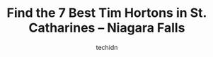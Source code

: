 ---
layout: ampstory
image: https://i0.wp.com/www.auto.or.id/wp-content/uploads/2023/06/tim-hortons-0-st-catharines-niagara-falls-1686324876.jpeg?resize=640,853
author: techidn
featured: false
description: St. Catharines – Niagara Falls, Ontario, Canada is a haven for Tim Hortons enthusiasts, boasting an impressive array of 7 top-notch establishments. Whether youre a seasoned connoisseur or
title: Find the 7 Best Tim Hortons in St. Catharines – Niagara Falls
cover:
   title: Find the 7 Best Tim Hortons in St. Catharines – Niagara Falls
   subtitle: AUTO.OR.ID
   background: https://www.auto.or.id/wp-content/uploads/2023/06/tim-hortons-0-st-catharines-niagara-falls-1686324876.jpeg

pages: 
 - layout: thirds
   top: <h1>#1 Tim Hortons</h1>
   bottom: "<p>Just went in for a quick bathroom break and some coffee. I recommend getting a black coffee for coffee reasons and a chocolate chill for healing that neglected part of yo</p>"
   background: https://www.auto.or.id/wp-content/uploads/2023/06/tim-hortons-1-st-catharines-niagara-falls-1686324878.jpeg
   backgroundblur: true
 - layout: thirds
   top: <h1>#2 Tim Hortons</h1>
   bottom: "<p>170 Fourth Ave, St. Catharines, ON L2R 6P9, Canada</p>"
   background: https://www.auto.or.id/wp-content/uploads/2023/06/tim-hortons-2-st-catharines-niagara-falls-1686324878.jpeg
   cta:
      link: https://www.auto.or.id/find-the-7-best-tim-hortons-in-st-catharines-niagara-falls/
      text: Find the 7 Best Tim Hortons in St. Catharines – Niagara Falls
 - layout: thirds
   top: <h1>#3 Tim Hortons</h1>
   bottom: "<p>211 Louth St, St. Catharines, ON L2R 7B5, Canada</p>"
   background: https://images.unsplash.com/photo-1639664148649-3c0fa2ee24b0?ixlib=rb-4.0.3&ixid=MnwxMjA3fDB8MHxwaG90by1wYWdlfHx8fGVufDB8fHx8&auto=format&fit=crop&w=640&h=853&q=80
   cta:
      link: https://www.auto.or.id/find-the-7-best-tim-hortons-in-st-catharines-niagara-falls/
      text: Find the 7 Best Tim Hortons in St. Catharines – Niagara Falls
 - layout: thirds
   top: <h1>#4 Tim Hortons</h1>
   bottom: "<p>498 Ontario St, St. Catharines, ON L2N 4N1, Canada</p>"
   background: https://images.unsplash.com/photo-1598870113763-84b6f70c0fb3?ixlib=rb-4.0.3&ixid=MnwxMjA3fDB8MHxwaG90by1wYWdlfHx8fGVufDB8fHx8&auto=format&fit=crop&w=640&h=853&q=80
   cta:
      link: https://www.auto.or.id/find-the-7-best-tim-hortons-in-st-catharines-niagara-falls/
      text: Find the 7 Best Tim Hortons in St. Catharines – Niagara Falls
 - layout: thirds
   top: <h1>#5 Tim Hortons</h1>
   bottom: "<p>333 Ontario St, St. Catharines, ON L2R 5L3, Canada</p>"
   background: https://images.unsplash.com/photo-1623564493214-6137dff043ad?ixlib=rb-4.0.3&ixid=MnwxMjA3fDB8MHxwaG90by1wYWdlfHx8fGVufDB8fHx8&auto=format&fit=crop&w=640&h=853&q=80
   cta:
      link: https://www.auto.or.id/find-the-7-best-tim-hortons-in-st-catharines-niagara-falls/
      text: Find the 7 Best Tim Hortons in St. Catharines – Niagara Falls
 - layout: thirds
   top: <h1>#6 Tim Hortons</h1>
   bottom: "<p>525 Welland Ave, St. Catharines, ON L2M 6P3, Canada</p>"
   background: https://images.unsplash.com/photo-1610566062594-fe61d8f17c71?ixlib=rb-4.0.3&ixid=MnwxMjA3fDB8MHxwaG90by1wYWdlfHx8fGVufDB8fHx8&auto=format&fit=crop&w=640&h=853&q=80
   cta:
      link: https://www.auto.or.id/find-the-7-best-tim-hortons-in-st-catharines-niagara-falls/
      text: Find the 7 Best Tim Hortons in St. Catharines – Niagara Falls
 - layout: thirds
   top: <h1>#7 Tim Hortons</h1>
   bottom: "<p>440 St Davids Rd, St. Catharines, ON L2T 4E6, Canada</p>"
   background: https://images.unsplash.com/photo-1546750921-ce6cc9add92f?ixlib=rb-4.0.3&ixid=MnwxMjA3fDB8MHxwaG90by1wYWdlfHx8fGVufDB8fHx8&auto=format&fit=crop&w=640&h=853&q=80
   cta:
      link: https://www.auto.or.id/find-the-7-best-tim-hortons-in-st-catharines-niagara-falls/
      text: Find the 7 Best Tim Hortons in St. Catharines – Niagara Falls
 - layout: thirds
   middle: Continue reading...
   background: https://images.unsplash.com/photo-1628188687881-0a34984b3531?ixlib=rb-4.0.3&ixid=MnwxMjA3fDB8MHxwaG90by1wYWdlfHx8fGVufDB8fHx8&auto=format&fit=crop&w=640&h=853&q=80
   cta:
      link: https://www.auto.or.id/find-the-7-best-tim-hortons-in-st-catharines-niagara-falls/
      text: Find the 7 Best Tim Hortons in St. Catharines – Niagara Falls

---